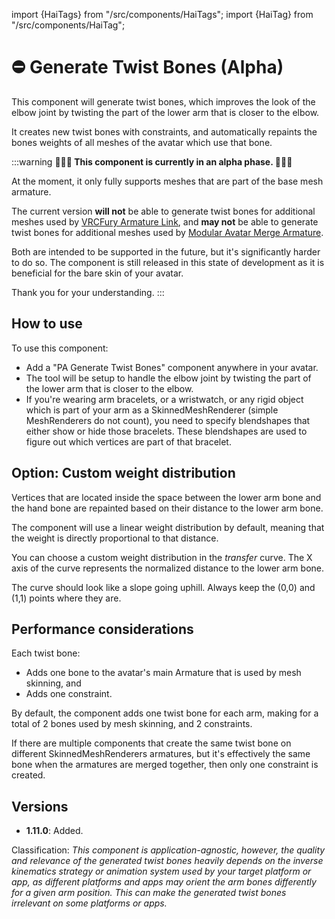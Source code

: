﻿---
unlisted: true
---
import {HaiTags} from "/src/components/HaiTags";
import {HaiTag} from "/src/components/HaiTag";

# ⛔ Generate Twist Bones (Alpha)

<HaiTags>
<HaiTag isUniversal={true} />
</HaiTags>

This component will generate twist bones, which improves the look of the elbow joint by twisting the part of the lower arm that is closer to the elbow.

It creates new twist bones with constraints, and automatically repaints the bones weights of all meshes of the avatar which use that bone.

:::warning
**🚧🚧🚧 This component is currently in an alpha phase. 🚧🚧🚧**

At the moment, it only fully supports meshes that are part of the base mesh armature.

The current version **will not** be able to generate twist bones for additional meshes used by [VRCFury Armature Link](https://vrcfury.com/components/armature-link/),
and **may not** be able to generate twist bones for additional meshes used by [Modular Avatar Merge Armature](https://modular-avatar.nadena.dev/docs/reference/merge-armature).

Both are intended to be supported in the future, but it's significantly harder to do so.
The component is still released in this state of development as it is beneficial for the bare skin of your avatar.

Thank you for your understanding.
:::

## How to use

To use this component:
- Add a "PA Generate Twist Bones" component anywhere in your avatar.
- The tool will be setup to handle the elbow joint by twisting the part of the lower arm that is closer to the elbow.
- If you're wearing arm bracelets, or a wristwatch, or any rigid object which is part of your arm as a SkinnedMeshRenderer (simple MeshRenderers do not count),
  you need to specify blendshapes that either show or hide those bracelets. These blendshapes are used to figure out which vertices are part of that bracelet.

## Option: Custom weight distribution

Vertices that are located inside the space between the lower arm bone and the hand bone are repainted based on their distance to the lower arm bone.

The component will use a linear weight distribution by default, meaning that the weight is directly proportional to that distance.

You can choose a custom weight distribution in the *transfer* curve. The X axis of the curve represents the normalized distance to the lower arm bone.

The curve should look like a slope going uphill. Always keep the (0,0) and (1,1) points where they are.

## Performance considerations

Each twist bone:
- Adds one bone to the avatar's main Armature that is used by mesh skinning, and
- Adds one constraint.

By default, the component adds one twist bone for each arm, making for a total of 2 bones used by mesh skinning, and 2 constraints.

If there are multiple components that create the same twist bone on different SkinnedMeshRenderers armatures, but it's effectively the same bone
when the armatures are merged together, then only one constraint is created.

## Versions

- **1.11.0**: Added.

Classification: *This component is application-agnostic, however, the quality and relevance of the generated twist bones
heavily depends on the inverse kinematics strategy or animation system used by your target platform or app, as different platforms and apps
may orient the arm bones differently for a given arm position. This can make the generated twist bones irrelevant on some platforms or apps.*